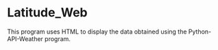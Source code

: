# Latitude_Web
This program uses HTML to display the data obtained using the Python-API-Weather program.
